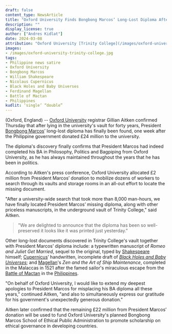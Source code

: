 ```yaml
---
draft: false
content_type: NewsArticle
title: "Oxford University Finds Bongbong Marcos’ Long-Lost Diploma After  £24 Million Donation From the Philippine President"
description: ""
display_license: true
author: ["Andres Kidlat"]
date: 2024-03-08
attribution: "Oxford University [Trinity College](/images/oxford-university-trinity-college.jpg) photo from [Wikimedia](https://commons.wikimedia.org/wiki/File:Trinity_College,_Oxford_-_geograph.org.uk_-_2181875.jpg) ([CC BY-SA 2.0](https://creativecommons.org/licenses/by-sa/2.0/deed.en))."
images:
- /images/oxford-university-trinity-college.jpg
tags:
- Philippine news satire
- Oxford University
- Bongbong Marcos
- William Shakespeare
- Nicolaus Cupernicus
- Black Holes and Baby Universes
- Ferdinand Magellan
- Battle of Mactan
- Philippines
kudlit: ‘single’ “double”
---
```

(Oxford, England) -- [Oxford University](/tags/oxford-university/) registrar Gillian Aitken confirmed Thursday that after lying in the university's vault for forty years, President [Bongbong Marcos](/tags/bongbong-marcos/)’ long-lost diploma has finally been found, one week after the Philippine government donated £24 million to the university.

The diploma's discovery finally confirms that President Marcos had indeed completed his BA in Philosophy, Politics and Bagpiping from Oxford University, as he has always maintained throughout the years that he has been in politics.

According to Aitken's press conference, Oxford University allocated £2 million from President Marcos’ donation to mobilize dozens of workers to search through its vaults and storage rooms in an all-out effort to locate the missing document.

"After a university-wide search that took more than 8,000 man-hours, we have finally located President Marcos’ missing diploma, along with other priceless manuscripts, in the underground vault of Trinity College," said Aitken.

>"We are delighted to announce that the diploma has been so well-preserved it looks like it was printed just yesterday."

Other long-lost documents discovered in Trinity College's vault together with President Marcos’ diploma include: a typewritten manuscript of *Romeo and Juliet Get Married*, sequel to the original, typed by [Shakespeare](/tags/william-shakespeare/) himself; [Cupernicus](/tags/nicolaus-cupernicus/)’ handwritten, incomplete draft of *[Black Holes and Baby Universes](/tags/black-holes-and-baby-universes/)*; and [Magellan](/tags/ferdinand-magellan/)'s *Zen and the Art of Ship Maintenance*, completed in the Malaccas in 1521 after the famed sailor's miraculous escape from the [Battle of Mactan](/tags/battle-of-mactan/) in the [Philippines](/tags/philippines/).

"On behalf of Oxford University, I would like to extend my deepest apologies to President Marcos for misplacing his BA diploma all these years," continued Aitken, "and also to simultaneously express our gratitude for his government's unexpectedly generous donation."

Aitken later confirmed that the remaining £22 million from President Marcos’ donation will be used to fund Oxford University's planned Bongbong Marcos School of Ethical Public Administration to promote scholarship on ethical governance in developing countries.
